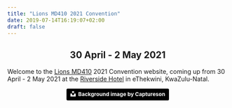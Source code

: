 ```yaml
---
title: "Lions MD410 2021 Convention"
date: 2019-07-14T16:19:07+02:00
draft: false
---
```


<center><h2>30 April - 2 May 2021</h2></center>

Welcome to the [Lions MD410](https://www.lionsclubs.co.za) 2021 Convention website, coming up from 30 April - 2 May 2021 at the [Riverside Hotel](/venue) in eThekwini, KwaZulu-Natal.

<!-- <form action="/registration"> -->
<!--     <center> -->
<!--         <button style="height:100px; width:400px" type="button"><h3>Register Here</h3></button> -->
<!--     </center> -->
<!-- </form> -->

<!-- <script src="https://ajax.googleapis.com/ajax/libs/jquery/3.4.1/jquery.min.js"></script> -->
<!-- <script src="/js/countdown.js"></script> -->
<!-- <div id="countdown">Clock</div> -->

<center><a style="background-color:black;color:white;text-decoration:none;padding:4px 6px;font-family:-apple-system, BlinkMacSystemFont, &quot;San Francisco&quot;, &quot;Helvetica Neue&quot;, Helvetica, Ubuntu, Roboto, Noto, &quot;Segoe UI&quot;, Arial, sans-serif;font-size:12px;font-weight:bold;line-height:1.2;display:inline-block;border-radius:3px" href="https://unsplash.com/@captureson?utm_medium=referral&amp;utm_campaign=photographer-credit&amp;utm_content=creditBadge" target="_blank" rel="noopener noreferrer" title="Download free do whatever you want high-resolution photos from Captureson"><span style="display:inline-block;padding:2px 3px"><svg xmlns="http://www.w3.org/2000/svg" style="height:12px;width:auto;position:relative;vertical-align:middle;top:-2px;fill:white" viewBox="0 0 32 32"><title>unsplash-logo</title><path d="M10 9V0h12v9H10zm12 5h10v18H0V14h10v9h12v-9z"></path></svg></span><span style="display:inline-block;padding:2px 3px">Background image by Captureson</span></a></center>

